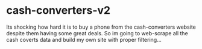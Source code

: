 # cash-converters-v2

Its shocking how hard it is to buy a phone from the cash-converters website despite them having some great deals. So im going to web-scrape all the cash coverts data and build my own site with proper filtering...
